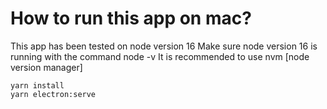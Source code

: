 # How to run this app on mac?

This app has been tested on node version 16
Make sure node version 16 is running with the command
node -v
It is recommended to use nvm [node version manager]

```
yarn install
yarn electron:serve
```
